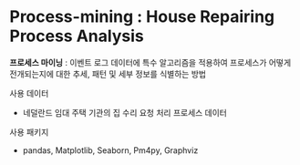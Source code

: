 # Process-mining : House Repairing Process Analysis

**프로세스 마이닝**
: 이벤트 로그 데이터에 특수 알고리즘을 적용하여 프로세스가 어떻게 전개되는지에 대한 추세, 패턴 및 세부 정보를 식별하는 방법

사용 데이터
- 네덜란드 임대 주택 기관의 집 수리 요청 처리 프로세스 데이터

사용 패키지
- pandas, Matplotlib, Seaborn, Pm4py, Graphviz

  
